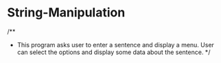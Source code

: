 # String-Manipulation

/**
 * This program asks user to enter a sentence and display a menu. User can select the options and display some data about the sentence. 
 */
